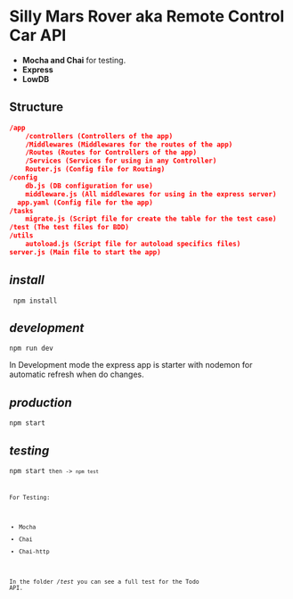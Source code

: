 # Silly Mars Rover aka Remote Control Car API

 - **Mocha and Chai** for testing.
 - **Express**
 - **LowDB**

Structure
---------
```json
/app
	/controllers (Controllers of the app)
	/Middlewares (Middlewares for the routes of the app)
	/Routes (Routes for Controllers of the app)
	/Services (Services for using in any Controller)
	Router.js (Config file for Routing)
/config
	db.js (DB configuration for use)
	middleware.js (All middlewares for using in the express server)
  app.yaml (Config file for the app)
/tasks
	migrate.js (Script file for create the table for the test case)
/test (The test files for BDD)
/utils
	autoload.js (Script file for autoload specifics files)
server.js (Main file to start the app)
```

*install*
------------
<code> npm install </code>


*development*
------------

<code>npm run dev</code>

In Development mode the express app is starter with nodemon for automatic refresh when do changes.

*production*
------------

<code>npm start</code>

*testing*
-------
<code>npm start<code>
then ->
<code>npm test</code>

For Testing:

 - Mocha
 - Chai
 - Chai-http

In the folder */test* you can see a full test for the Todo API.
